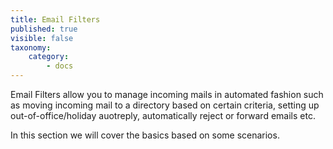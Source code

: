 ```yaml
---
title: Email Filters
published: true
visible: false
taxonomy:
    category:
        - docs
---
```


Email Filters allow you to manage incoming mails in automated fashion such as moving incoming mail to a directory based on certain criteria, setting up out-of-office/holiday auotreply, automatically reject or forward emails etc.

In this section we will cover the basics based on some scenarios.
